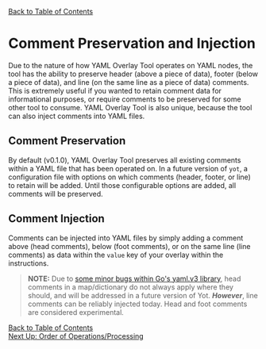 [Back to Table of Contents](../documentation.md)  

# Comment Preservation and Injection

Due to the nature of how YAML Overlay Tool operates on YAML nodes, the tool has the ability to preserve header (above a piece of data), footer (below a piece of data), and line (on the same line as a piece of data) comments.  This is extremely useful if you wanted to retain comment data for informational purposes, or require comments to be preserved for some other tool to consume.  YAML Overlay Tool is also unique, because the tool can also inject comments into YAML files.

## Comment Preservation

By default (v0.1.0), YAML Overlay Tool preserves all existing comments within a YAML file that has been operated on.  In a future version of `yot`, a configuration file with options on which comments (header, footer, or line) to retain will be added.  Until those configurable options are added, all comments will be preserved.


## Comment Injection

Comments can be injected into YAML files by simply adding a comment above (head comments), below (foot comments), or on the same line (line comments) as data within the `value` key of your overlay within the instructions.  

>**NOTE:** Due to [some minor bugs within Go's yaml.v3 library](https://github.com/go-yaml/yaml/issues/610), head comments in a map/dictionary do not always apply where they should, and will be addressed in a future version of Yot.  ***However***, line comments can be reliably injected today.  Head and foot comments are considered experimental.


[Back to Table of Contents](../documentation.md)  
[Next Up: Order of Operations/Processing](orderOfOperations.md)